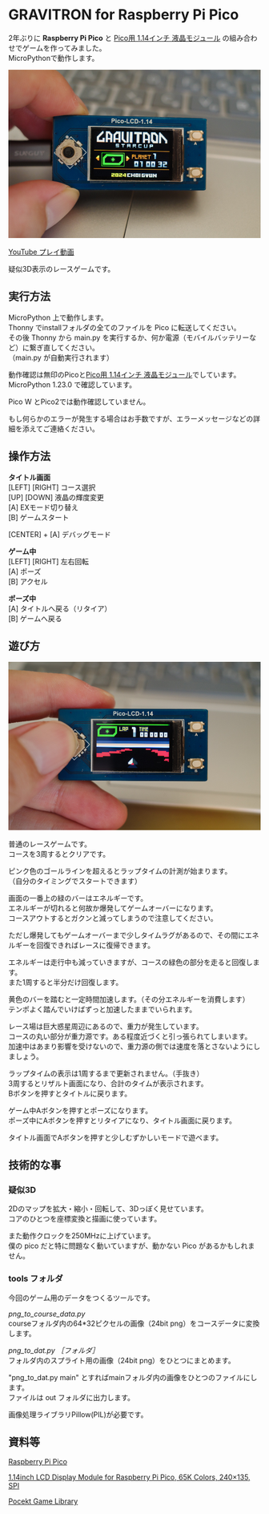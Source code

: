 # GRAVITRON for Raspberry Pi Pico

2年ぶりに **Raspberry Pi Pico** と [Pico用 1.14インチ 液晶モジュール](https://www.waveshare.com/pico-lcd-1.14.htm) の組み合わせでゲームを作ってみました。  
MicroPythonで動作します。  

![スクリーンショット1](/images/gravitron01.jpg)  

[YouTube プレイ動画](https://youtu.be/1ij3TVLHCsQ)  

疑似3D表示のレースゲームです。


## 実行方法

MicroPython 上で動作します。  
Thonny でinstallフォルダの全てのファイルを Pico に転送してください。  
その後 Thonny から main.py を実行するか、何か電源（モバイルバッテリーなど）に繋ぎ直してください。  
（main.py が自動実行されます）  

動作確認は無印のPicoと[Pico用 1.14インチ 液晶モジュール](https://www.waveshare.com/pico-lcd-1.14.htm)でしています。  
MicroPython 1.23.0 で確認しています。  

Pico W とPico2では動作確認していません。  

もし何らかのエラーが発生する場合はお手数ですが、エラーメッセージなどの詳細を添えてご連絡ください。  


## 操作方法

**タイトル画面**  
 [LEFT] [RIGHT] コース選択  
 [UP] [DOWN] 液晶の輝度変更  
 [A] EXモード切り替え  
 [B] ゲームスタート  

 [CENTER] + [A] デバッグモード

**ゲーム中**  
 [LEFT] [RIGHT] 左右回転  
 [A] ポーズ  
 [B] アクセル  

**ポーズ中**  
 [A] タイトルへ戻る（リタイア）  
 [B] ゲームへ戻る  



## 遊び方

![スクリーンショット1](/images/gravitron02.jpg)  

普通のレースゲームです。  
コースを3周するとクリアです。  

ピンク色のゴールラインを超えるとラップタイムの計測が始まります。  
（自分のタイミングでスタートできます）  


画面の一番上の緑のバーはエネルギーです。  
エネルギーが切れると何故か爆発してゲームオーバーになります。  
コースアウトするとガクンと減ってしまうので注意してください。  

ただし爆発してもゲームオーバーまで少しタイムラグがあるので、その間にエネルギーを回復できればレースに復帰できます。  

エネルギーは走行中も減っていきますが、コースの緑色の部分を走ると回復します。  
また1周すると半分だけ回復します。  


黄色のバーを踏むと一定時間加速します。（その分エネルギーを消費します）  
テンポよく踏んでいけばずっと加速したままでいられます。  


レース場は巨大惑星周辺にあるので、重力が発生しています。  
コースの丸い部分が重力源です。ある程度近づくと引っ張られてしまいます。  
加速中はあまり影響を受けないので、重力源の側では速度を落とさないようにしましょう。  


ラップタイムの表示は1周するまで更新されません。（手抜き）  
3周するとリザルト画面になり、合計のタイムが表示されます。  
Bボタンを押すとタイトルに戻ります。  


ゲーム中Aボタンを押すとポーズになります。  
ポーズ中にAボタンを押すとリタイアになり、タイトル画面に戻ります。  

タイトル画面でAボタンを押すと少しむずかしいモードで遊べます。  


## 技術的な事

### 疑似3D

2Dのマップを拡大・縮小・回転して、3Dっぽく見せています。  
コアのひとつを座標変換と描画に使っています。  

また動作クロックを250MHzに上げています。  
僕の pico だと特に問題なく動いていますが、動かない Pico があるかもしれません。  

### tools フォルダ

今回のゲーム用のデータをつくるツールです。  

*png_to_course_data.py*  
 courseフォルダ内の64*32ピクセルの画像（24bit png）をコースデータに変換します。  

*png_to_dat.py ［フォルダ］*  
 フォルダ内のスプライト用の画像（24bit png）をひとつにまとめます。  

"png_to_dat.py main" とすればmainフォルダ内の画像をひとつのファイルにします。  
ファイルは out フォルダに出力します。  

画像処理ライブラリPillow(PIL)が必要です。  


## 資料等

[Raspberry Pi Pico](https://www.raspberrypi.com/products/raspberry-pi-pico/)

[1.14inch LCD Display Module for Raspberry Pi Pico, 65K Colors, 240×135, SPI](https://www.waveshare.com/pico-lcd-1.14.htm)

[Pocekt Game Library](https://pocketgame.ddns.net)